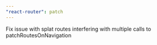 ```yaml
---
"react-router": patch
---
```


Fix issue with splat routes interfering with multiple calls to patchRoutesOnNavigation
